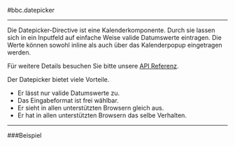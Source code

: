 
#bbc.datepicker

- - -

Die Datepicker-Directive ist eine Kalenderkomponente. Durch sie lassen sich in ein Inputfeld auf einfache Weise valide Datumswerte eintragen. Die Werte können sowohl inline als auch über das Kalenderpopup eingetragen werden.

Für weitere Details besuchen Sie bitte unsere <a href="/doc#/api/bbc.datepicker.directive:bbcDatepicker" target="_self">API Referenz</a>.

Der Datepicker bietet viele Vorteile.

 * Er lässt nur valide Datumswerte zu.
 * Das Eingabeformat ist frei wählbar.
 * Er sieht in allen unterstützten Browsern gleich aus.
 * Er hat in allen unterstützten Browsern das selbe Verhalten.

- - -

###Beispiel